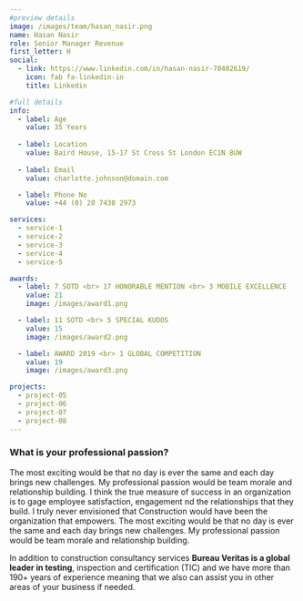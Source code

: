 ```yaml
---
#preview details
image: /images/team/hasan_nasir.png
name: Hasan Nasir
role: Senior Manager Revenue
first_letter: H
social:
  - link: https://www.linkedin.com/in/hasan-nasir-70402619/
    icon: fab fa-linkedin-in
    title: Linkedin

#full details
info:
  - label: Age
    value: 35 Years
  
  - label: Location
    value: Baird House, 15-17 St Cross St London EC1N 8UW
  
  - label: Email
    value: charlotte.johnson@domain.com

  - label: Phone No
    value: +44 (0) 20 7430 2973

services: 
  - service-1
  - service-2
  - service-3
  - service-4
  - service-5

awards:
  - label: 7 SOTD <br> 17 HONORABLE MENTION <br> 3 MOBILE EXCELLENCE
    value: 21
    image: /images/award1.png

  - label: 11 SOTD <br> 5 SPECIAL KUDOS
    value: 15
    image: /images/award2.png

  - label: AWARD 2019 <br> 1 GLOBAL COMPETITION
    value: 19
    image: /images/award3.png

projects: 
  - project-05
  - project-06
  - project-07
  - project-08
---
```


### What is your professional passion?

The most exciting would be that no day is ever the same and each day brings new challenges. My professional passion would be team morale and relationship building. I think the true measure of success in an organization is to gage employee satisfaction, engagement nd the relationships that they build. I truly never envisioned that Construction would have been the organization that empowers. The most exciting would be that no day is ever the same and each day brings new challenges. My professional passion would be team morale and relationship building.

In addition to construction consultancy services **Bureau Veritas is a global leader in testing**, inspection and certification (TIC) and we have more than 190+ years of experience meaning that we also can assist you in other areas of your business if needed.